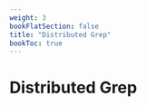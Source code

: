 ```yaml
---
weight: 3
bookFlatSection: false
title: "Distributed Grep"
bookToc: true
---
```


# Distributed Grep
